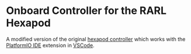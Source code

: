 # Onboard Controller for the RARL Hexapod
A modified version of the original [hexapod controller](https://github.com/rchristopher/Hexapod-UCT-Masters) which works with the [PlatformIO IDE](https://platformio.org/install/ide?install=vscode) extension in [VSCode](https://code.visualstudio.com).
